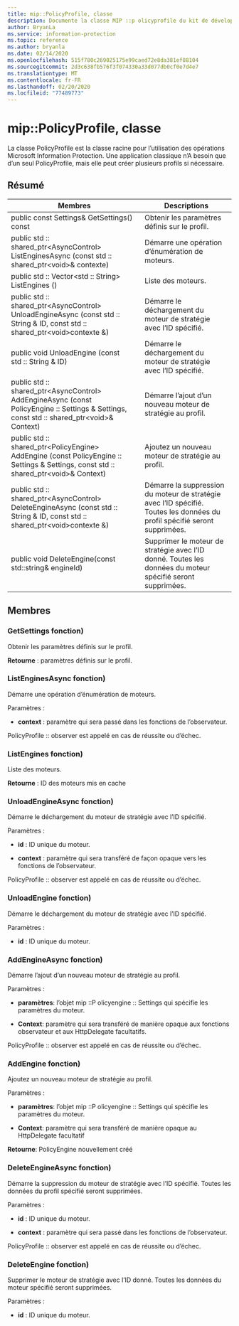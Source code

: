 ```yaml
---
title: mip::PolicyProfile, classe
description: Documente la classe MIP ::p olicyprofile du kit de développement logiciel (SDK) Microsoft Information Protection (MIP).
author: BryanLa
ms.service: information-protection
ms.topic: reference
ms.author: bryanla
ms.date: 02/14/2020
ms.openlocfilehash: 515f780c269025175e99caed72e8da381ef88104
ms.sourcegitcommit: 2d3c638fb576f3f074330a33d077db0cf0e7d4e7
ms.translationtype: MT
ms.contentlocale: fr-FR
ms.lasthandoff: 02/20/2020
ms.locfileid: "77489773"
---
```

# <a name="class-mippolicyprofile"></a>mip::PolicyProfile, classe 
La classe PolicyProfile est la classe racine pour l’utilisation des opérations Microsoft Information Protection. Une application classique n’A besoin que d’un seul PolicyProfile, mais elle peut créer plusieurs profils si nécessaire.
  
## <a name="summary"></a>Résumé
 Membres                        | Descriptions                                
--------------------------------|---------------------------------------------
public const Settings& GetSettings() const  |  Obtenir les paramètres définis sur le profil.
public std :: shared_ptr\<AsyncControl\> ListEnginesAsync (const std :: shared_ptr\<void\>& contexte)  |  Démarre une opération d’énumération de moteurs.
public std :: Vector\<std :: String\> ListEngines ()  |  Liste des moteurs.
public std :: shared_ptr\<AsyncControl\> UnloadEngineAsync (const std :: String & ID, const std :: shared_ptr\<void\>contexte &)  |  Démarre le déchargement du moteur de stratégie avec l’ID spécifié.
public void UnloadEngine (const std :: String & ID)  |  Démarre le déchargement du moteur de stratégie avec l’ID spécifié.
public std :: shared_ptr\<AsyncControl\> AddEngineAsync (const PolicyEngine :: Settings & Settings, const std :: shared_ptr\<void\>& Context)  |  Démarre l’ajout d’un nouveau moteur de stratégie au profil.
public std :: shared_ptr\<PolicyEngine\> AddEngine (const PolicyEngine :: Settings & Settings, const std :: shared_ptr\<void\>& Context)  |  Ajoutez un nouveau moteur de stratégie au profil.
public std :: shared_ptr\<AsyncControl\> DeleteEngineAsync (const std :: String & ID, const std :: shared_ptr\<void\>contexte &)  |  Démarre la suppression du moteur de stratégie avec l’ID spécifié. Toutes les données du profil spécifié seront supprimées.
public void DeleteEngine(const std::string& engineId)  |  Supprimer le moteur de stratégie avec l’ID donné. Toutes les données du moteur spécifié seront supprimées.
  
## <a name="members"></a>Membres
  
### <a name="getsettings-function"></a>GetSettings fonction)
Obtenir les paramètres définis sur le profil.

  
**Retourne** : paramètres définis sur le profil.
  
### <a name="listenginesasync-function"></a>ListEnginesAsync fonction)
Démarre une opération d’énumération de moteurs.

Paramètres :  
* **context** : paramètre qui sera passé dans les fonctions de l’observateur. 


PolicyProfile :: observer est appelé en cas de réussite ou d’échec.
  
### <a name="listengines-function"></a>ListEngines fonction)
Liste des moteurs.

  
**Retourne** : ID des moteurs mis en cache
  
### <a name="unloadengineasync-function"></a>UnloadEngineAsync fonction)
Démarre le déchargement du moteur de stratégie avec l’ID spécifié.

Paramètres :  
* **id** : ID unique du moteur. 


* **context** : paramètre qui sera transféré de façon opaque vers les fonctions de l’observateur. 


PolicyProfile :: observer est appelé en cas de réussite ou d’échec.
  
### <a name="unloadengine-function"></a>UnloadEngine fonction)
Démarre le déchargement du moteur de stratégie avec l’ID spécifié.

Paramètres :  
* **id** : ID unique du moteur.


  
### <a name="addengineasync-function"></a>AddEngineAsync fonction)
Démarre l’ajout d’un nouveau moteur de stratégie au profil.

Paramètres :  
* **paramètres**: l’objet mip ::P olicyengine :: Settings qui spécifie les paramètres du moteur. 


* **Context**: paramètre qui sera transféré de manière opaque aux fonctions observateur et aux HttpDelegate facultatifs. 


PolicyProfile :: observer est appelé en cas de réussite ou d’échec.
  
### <a name="addengine-function"></a>AddEngine fonction)
Ajoutez un nouveau moteur de stratégie au profil.

Paramètres :  
* **paramètres**: l’objet mip ::P olicyengine :: Settings qui spécifie les paramètres du moteur. 


* **Context**: paramètre qui sera transféré de manière opaque au HttpDelegate facultatif



  
**Retourne**: PolicyEngine nouvellement créé
  
### <a name="deleteengineasync-function"></a>DeleteEngineAsync fonction)
Démarre la suppression du moteur de stratégie avec l’ID spécifié. Toutes les données du profil spécifié seront supprimées.

Paramètres :  
* **id** : ID unique du moteur. 


* **context** : paramètre qui sera passé dans les fonctions de l’observateur. 


PolicyProfile :: observer est appelé en cas de réussite ou d’échec.
  
### <a name="deleteengine-function"></a>DeleteEngine fonction)
Supprimer le moteur de stratégie avec l’ID donné. Toutes les données du moteur spécifié seront supprimées.

Paramètres :  
* **id** : ID unique du moteur.

